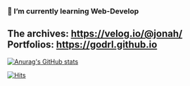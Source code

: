 ### 🌱 I’m currently learning Web-Develop
## The archives: https://velog.io/@jonah/ <br> Portfolios: https://godrl.github.io
<!--
**Godrl/Godrl** is a ✨ _special_ ✨ repository because its `README.md` (this file) appears on your GitHub profile.

Here are some ideas to get you started:

- 🔭 I’m currently working on ...
- 🌱 I’m currently learning ...
- 👯 I’m looking to collaborate on ...
- 🤔 I’m looking for help with ...
- 💬 Ask me about ...
- 📫 How to reach me: ...
- 😄 Pronouns: ...
- ⚡ Fun fact: ...
-->

[![Anurag's GitHub stats](https://github-readme-stats.vercel.app/api?username=Godrl&theme=dark&show_icons=true)](https://github.com/anuraghazra/github-readme-stats)
<!-- ![Anurag's GitHub stats](https://github-readme-stats.vercel.app/api?username=anuraghazra&theme=dark&show_icons=true) -->


[![Hits](https://hits.seeyoufarm.com/api/count/incr/badge.svg?url=https%3A%2F%2Fgithub.com%2FGodrl%2Fhit-counter&count_bg=%2379C83D&title_bg=%23555555&icon=&icon_color=%23E7E7E7&title=hits&edge_flat=false)](https://hits.seeyoufarm.com)
